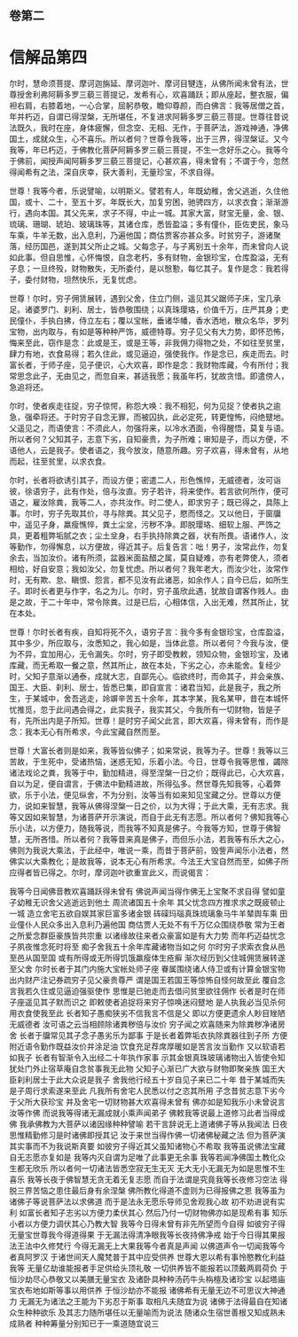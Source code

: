 <hgroup>
  <h2>卷第二</h2>
  <h1>信解品第四</h1>
</hgroup>
<p>
  尔时，慧命须菩提、摩诃迦旃延、摩诃迦叶、摩诃目犍连，从佛所闻未曾有法，世尊授舍利弗阿耨多罗三藐三菩提记，发希有心，欢喜踊跃；即从座起，整衣服，偏袒右肩，右膝着地，一心合掌，屈躬恭敬，瞻仰尊颜，而白佛言：我等居僧之首，年并朽迈，自谓已得涅槃，无所堪任，不复进求阿耨多罗三藐三菩提。世尊往昔说法既久，我时在座，身体疲懈，但念空、无相、无作，于菩萨法，游戏神通，净佛国土，成就众生，心不喜乐。所以者何？世尊令我等，出于三界，得涅槃证。又今我等，年已朽迈，于佛教化菩萨阿耨多罗三藐三菩提，不生一念好乐之心。我等今于佛前，闻授声闻阿耨多罗三藐三菩提记，心甚欢喜，得未曾有；不谓于今，忽然得闻希有之法，深自庆幸，获大善利，无量珍宝，不求自得。
</p>
<p>
  世尊！我等今者，乐说譬喻，以明斯义。譬若有人，年既幼稚，舍父逃逝，久住他国，或十、二十，至五十岁。年既长大，加复穷困，驰骋四方，以求衣食；渐渐游行，遇向本国。其父先来，求子不得，中止一城。其家大富，财宝无量，金、银、
  琉璃、珊瑚、琥珀、玻璃珠等，其诸仓库，悉皆盈溢；多有僮仆，臣佐吏民，象马车乘，牛羊无数，出入息利，乃遍他国；商估贾客亦甚众多。时贫穷子，游诸聚落，经历国邑，遂到其父所止之城。父每念子，与子离别五十余年，而未曾向人说如此事。但自思惟，心怀悔恨，自念老朽，多有财物，金银珍宝，仓库盈溢，无有子息；一旦终殁，财物散失，无所委付，是以慇懃，每忆其子。复作是念：我若得子，委付财物，坦然快乐，无复忧虑。
</p>
<p>
  世尊！尔时，穷子佣赁展转，遇到父舍，住立门侧，遥见其父踞师子床，宝几承足。诸婆罗门、刹利、居士，皆恭敬围绕；以真珠璎珞，价值千万，庄严其身；吏民僮仆，手执白拂，侍立左右；覆以宝帐，垂诸华幡，香水洒地，散众名华，罗列宝物，出内取与，有如是等种种严饰，威德特尊。穷子见父有大力势，即怀恐怖，悔来至此，窃作是念：此或是王，或是王等，非我佣力得物之处，不如往至贫里，肆力有地，衣食易得；若久住此，或见逼迫，强使我作。作是念已，疾走而去。时富长者，于师子座，见子便识，心大欢喜，即作是念：我财物库藏，今有所付；我常思念此子，无由见之，而忽自来，甚适我愿；我虽年朽，犹故贪惜。即遣傍人，急追将还。
</p>
<p>
  尔时，使者疾走往捉，穷子惊愕，称怨大唤：我不相犯，何为见捉？使者执之逾急，强牵将还。于时穷子自念无罪，而被囚执，此必定死，转更惶怖，闷绝躄地。父遥见之，而语使言：不须此人，勿强将来，以冷水洒面，令得醒悟，莫复与语。所以者何？父知其子，志意下劣，自知豪贵，为子所难；审知是子，而以方便，不语他人，云是我子。使者语之，我今放汝，随意所趣。穷子欢喜，得未曾有，从地而起，往至贫里，以求衣食。
</p>
<p>
  尔时，长者将欲诱引其子，而设方便；密遣二人，形色憔悴，无威德者，汝可诣彼，徐语穷子，此有作处，倍与汝直。穷子若许，将来使作。若言欲何所作，便可语之，雇汝除粪，我等二人，亦共汝作。时二使人，即求穷子；既已得之，具陈上事。尔时，穷子先取其价，寻与除粪。其父见子，愍而怪之。又以他日，于窗牖中，遥见子身，羸瘦憔悴，粪土尘坌，污秽不净。即脱璎珞、细软上服、严饰之具，更着粗弊垢腻之衣；尘土坌身，右手执持除粪之器，状有所畏。语诸作人，汝等勤作，勿得懈息，以方便故，得近其子。后复告言：咄！男子，汝常此作，勿复余去，当加汝价。诸有所须，盆器米面盐醋之属，莫自疑难，亦有老弊使人，须者相给，好自安意；我如汝父，勿复忧虑。所以者何？我年老大，而汝少壮，汝常作时，无有欺、怠、瞋恨、怨言，都不见汝有此诸恶，如余作人；自今已后，如所生子。即时长者更与作字，名之为儿。尔时，穷子虽欣此遇，犹故自谓客作贱人。由是之故，于二十年中，常令除粪。过是已后，心相体信，入出无难，然其所止，犹在本处。
</p>
<p>
  世尊！尔时长者有疾，自知将死不久，语穷子言：我今多有金银珍宝，仓库盈溢，其中多少，所应取与，汝悉知之，我心如是，当体此意。所以者何？今我与汝，便为不异，宜加用心，无令漏失。尔时，穷子即受教敕，领知众物，金银珍宝，及诸库藏，而无希取一餐之意，然其所止，故在本处，下劣之心，亦未能舍。复经少时，父知子意渐以通泰，成就大志，自鄙先心。临欲终时，而命其子，并会亲族、国王、大臣、刹利、居士，皆悉已集，即自宣言：诸君当知，此是我子，我之所生，于某城中，舍吾逃走，竛竮辛苦五十余年，其本字某，我名某甲，昔在本城怀忧推觅，忽于此间遇会得之，此实我子，我实其父，今我所有一切财物，皆是子有，先所出内是子所知。世尊！是时穷子闻父此言，即大欢喜，得未曾有，而作是念：我本无心有所希求，今此宝藏自然而至。
</p>
<p>
  世尊！大富长者则是如来，我等皆似佛子；如来常说，我等为子。世尊！我等以三苦故，于生死中，受诸热恼，迷惑无知，乐着小法。今日，世尊令我等思惟，蠲除诸法戏论之粪，我等于中，勤加精进，得至涅槃一日之价；既得此已，心大欢喜，自以为足，便自谓言，于佛法中勤精进故，所得弘多。然世尊先知我等，心着弊欲，乐于小法，便见纵舍，不为分别，汝等当有如来知见宝藏之分。世尊以方便力，说如来智慧，我等从佛得涅槃一日之价，以为大得；于此大乘，无有志求。我等又因如来智慧，为诸菩萨开示演说，而自于此无有志愿。所以者何？佛知我等心乐小法，以方便力，随我等说，而我等不知真是佛子。今我等方知，世尊于佛智慧，无所吝惜。所以者何？我等昔来真是佛子，而但乐小法，若我等有乐大之心，佛则为我说大乘法，于此经中，唯说一乘，而昔于菩萨前，毁訾声闻乐小法者，然佛实以大乘教化；是故我等，说本无心有所希求。今法王大宝自然而至，如佛子所应得者皆已得之。尔时，摩诃迦叶欲重宣此义，而说偈言：
</p>
<div class="commentary">
  <span>我等今日</span
  ><span>闻佛音教</span
  ><span>欢喜踊跃</span
  ><span>得未曾有</span>
  <span>佛说声闻</span
  ><span>当得作佛</span
  ><span>无上宝聚</span
  ><span>不求自得</span>
  <span>譬如童子</span
  ><span>幼稚无识</span
  ><span>舍父逃逝</span
  ><span>远到他土</span>
  <span>周流诸国</span
  ><span>五十余年</span>
  <span>其父忧念</span
  ><span>四方推求</span
  ><span>求之既疲</span
  ><span>顿止一城</span>
  <span>造立舍宅</span
  ><span>五欲自娱</span
  ><span>其家巨富</span
  ><span>多诸金银</span>
  <span>砗磲玛瑙</span
  ><span>真珠琉璃</span
  ><span>象马牛羊</span
  ><span>辇舆车乘</span>
  <span>田业僮仆</span
  ><span>人民众多</span
  ><span>出入息利</span
  ><span>乃遍他国</span>
  <span>商估贾人</span
  ><span>无处不有</span
  ><span>千万亿众</span
  ><span>围绕恭敬</span>
  <span>常为王者</span
  ><span>之所爱念</span
  ><span>群臣豪族</span
  ><span>皆共宗重</span>
  <span>以诸缘故</span
  ><span>往来者众</span
  ><span>豪富如是</span
  ><span>有大力势</span>
  <span>而年朽迈</span
  ><span>益忧念子</span
  ><span>夙夜惟念</span
  ><span>死时将至</span>
  <span>痴子舍我</span
  ><span>五十余年</span
  ><span>库藏诸物</span
  ><span>当如之何</span>
  <span>尔时穷子</span
  ><span>求索衣食</span
  ><span>从邑至邑</span
  ><span>从国至国</span>
  <span>或有所得</span
  ><span>或无所得</span
  ><span>饥饿羸瘦</span
  ><span>体生疮癣</span>
  <span>渐次经历</span
  ><span>到父住城</span
  ><span>佣赁展转</span
  ><span>遂至父舍</span>
  <span>尔时长者</span
  ><span>于其门内</span
  ><span>施大宝帐</span
  ><span>处师子座</span>
  <span>眷属围绕</span
  ><span>诸人侍卫</span
  ><span>或有计算</span
  ><span>金银宝物</span>
  <span>出内财产</span
  ><span>注记券疏</span
  ><span>穷子见父</span
  ><span>豪贵尊严</span>
  <span>谓是国王</span
  ><span>若国王等</span
  ><span>惊怖自怪</span
  ><span>何故至此</span>
  <span>覆自念言</span
  ><span>我若久住</span
  ><span>或见逼迫</span
  ><span>强驱使作</span>
  <span>思惟是已</span
  ><span>驰走而去</span
  ><span>借问贫里</span
  ><span>欲往佣作</span>
  <span>长者是时</span
  ><span>在师子座</span
  ><span>遥见其子</span
  ><span>默而识之</span>
  <span>即敕使者</span
  ><span>追捉将来</span
  ><span>穷子惊唤</span
  ><span>迷闷躄地</span>
  <span>是人执我</span
  ><span>必当见杀</span
  ><span>何用衣食</span
  ><span>使我至此</span>
  <span>长者知子</span
  ><span>愚痴狭劣</span
  ><span>不信我言</span
  ><span>不信是父</span>
  <span>即以方便</span
  ><span>更遗余人</span
  ><span>眇目矬陋</span
  ><span>无威德者</span>
  <span>汝可语之</span
  ><span>云当相顾</span
  ><span>除诸粪秽</span
  ><span>倍与汝价</span>
  <span>穷子闻之</span
  ><span>欢喜随来</span
  ><span>为除粪秽</span
  ><span>净诸房舍</span>
  <span>长者于牖</span
  ><span>常见其子</span
  ><span>念子愚劣</span
  ><span>乐为鄙事</span>
  <span>于是长者</span
  ><span>着弊垢衣</span
  ><span>执除粪器</span
  ><span>往到子所</span>
  <span>方便附近</span
  ><span>语令勤作</span
  ><span>既益汝价</span
  ><span>并涂足油</span>
  <span>饮食充足</span
  ><span>荐席厚暖</span
  ><span>如是苦言</span
  ><span>汝当勤作</span>
  <span>又以软语</span
  ><span>若如我子</span>
  <span>长者有智</span
  ><span>渐令入出</span
  ><span>经二十年</span
  ><span>执作家事</span>
  <span>示其金银</span
  ><span>真珠玻璃</span
  ><span>诸物出入</span
  ><span>皆使令知</span>
  <span>犹处门外</span
  ><span>止宿草庵</span
  ><span>自念贫事</span
  ><span>我无此物</span>
  <span>父知子心</span
  ><span>渐已广大</span
  ><span>欲与财物</span
  ><span>即聚亲族</span>
  <span>国王大臣</span
  ><span>刹利居士</span
  ><span>于此大众</span
  ><span>说是我子</span>
  <span>舍我他行</span
  ><span>经五十岁</span
  ><span>自见子来</span
  ><span>已二十年</span>
  <span>昔于某城</span
  ><span>而失是子</span
  ><span>周行求索</span
  ><span>遂来至此</span>
  <span>凡我所有</span
  ><span>舍宅人民</span
  ><span>悉以付之</span
  ><span>恣其所用</span>
  <span>子念昔贫</span
  ><span>志意下劣</span
  ><span>今于父所</span
  ><span>大获珍宝</span>
  <span>并及舍宅</span
  ><span>一切财物</span
  ><span>甚大欢喜</span
  ><span>得未曾有</span>
  <span>佛亦如是</span
  ><span>知我乐小</span
  ><span>未曾说言</span
  ><span>汝等作佛</span>
  <span>而说我等</span
  ><span>得诸无漏</span
  ><span>成就小乘</span
  ><span>声闻弟子</span>
  <span>佛敕我等</span
  ><span>说最上道</span
  ><span>修习此者</span
  ><span>当得成佛</span>
  <span>我承佛教</span
  ><span>为大菩萨</span
  ><span>以诸因缘</span
  ><span>种种譬喻</span>
  <span>若干言辞</span
  ><span>说无上道</span
  ><span>诸佛子等</span
  ><span>从我闻法</span>
  <span>日夜思惟</span
  ><span>精勤修习</span
  ><span>是时诸佛</span
  ><span>即授其记</span>
  <span>汝于来世</span
  ><span>当得作佛</span
  ><span>一切诸佛</span
  ><span>秘藏之法</span>
  <span>但为菩萨</span
  ><span>演其实事</span
  ><span>而不为我</span
  ><span>说斯真要</span>
  <span>如彼穷子</span
  ><span>得近其父</span
  ><span>虽知诸物</span
  ><span>心不希取</span>
  <span>我等虽说</span
  ><span>佛法宝藏</span
  ><span>自无志愿</span
  ><span>亦复如是</span>
  <span>我等内灭</span
  ><span>自谓为足</span
  ><span>唯了此事</span
  ><span>更无余事</span>
  <span>我等若闻</span
  ><span>净佛国土</span
  ><span>教化众生</span
  ><span>都无欣乐</span>
  <span>所以者何</span
  ><span>一切诸法</span
  ><span>皆悉空寂</span
  ><span>无生无灭</span>
  <span>无大无小</span
  ><span>无漏无为</span
  ><span>如是思惟</span
  ><span>不生喜乐</span>
  <span>我等长夜</span
  ><span>于佛智慧</span
  ><span>无贪无着</span
  ><span>无复志愿</span>
  <span>而自于法</span
  ><span>谓是究竟</span
  ><span>我等长夜</span
  ><span>修习空法</span>
  <span>得脱三界</span
  ><span>苦恼之患</span
  ><span>住最后身</span
  ><span>有余涅槃</span>
  <span>佛所教化</span
  ><span>得道不虚</span
  ><span>则为已得</span
  ><span>报佛之恩</span>
  <span>我等虽为</span
  ><span>诸佛子等</span
  ><span>说菩萨法</span
  ><span>以求佛道</span>
  <span>而于是法</span
  ><span>永无愿乐</span
  ><span>导师见舍</span
  ><span>观我心故</span>
  <span>初不劝进</span
  ><span>说有实利</span>
  <span>如富长者</span
  ><span>知子志劣</span
  ><span>以方便力</span
  ><span>柔伏其心</span>
  <span>然后乃付</span
  ><span>一切财物</span
  ><span>佛亦如是</span
  ><span>现希有事</span>
  <span>知乐小者</span
  ><span>以方便力</span
  ><span>调伏其心</span
  ><span>乃教大智</span>
  <span>我等今日</span
  ><span>得未曾有</span
  ><span>非先所望</span
  ><span>而今自得</span>
  <span>如彼穷子</span
  ><span>得无量宝</span
  ><span>世尊我今</span
  ><span>得道得果</span>
  <span>于无漏法</span
  ><span>得清净眼</span
  ><span>我等长夜</span
  ><span>持佛净戒</span>
  <span>始于今日</span
  ><span>得其果报</span
  ><span>法王法中</span
  ><span>久修梵行</span>
  <span>今得无漏</span
  ><span>无上大果</span
  ><span>我等今者</span
  ><span>真是声闻</span>
  <span>以佛道声</span
  ><span>令一切闻</span
  ><span>我等今者</span
  ><span>真阿罗汉</span>
  <span>于诸世间</span
  ><span>天人魔梵</span
  ><span>普于其中</span
  ><span>应受供养</span>
  <span>世尊大恩</span
  ><span>以希有事</span
  ><span>怜愍教化</span
  ><span>利益我等</span>
  <span>无量亿劫</span
  ><span>谁能报者</span
  ><span>手足供给</span
  ><span>头顶礼敬</span>
  <span>一切供养</span
  ><span>皆不能报</span
  ><span>若以顶戴</span
  ><span>两肩荷负</span>
  <span>于恒沙劫</span
  ><span>尽心恭敬</span
  ><span>又以美膳</span
  ><span>无量宝衣</span>
  <span>及诸卧具</span
  ><span>种种汤药</span
  ><span>牛头栴檀</span
  ><span>及诸珍宝</span>
  <span>以起塔庙</span
  ><span>宝衣布地</span
  ><span>如斯等事</span
  ><span>以用供养</span>
  <span>于恒沙劫</span
  ><span>亦不能报</span>
  <span>诸佛希有</span
  ><span>无量无边</span
  ><span>不可思议</span
  ><span>大神通力</span>
  <span>无漏无为</span
  ><span>诸法之王</span
  ><span>能为下劣</span
  ><span>忍于斯事</span>
  <span>取相凡夫</span
  ><span>随宜为说</span>
  <span>诸佛于法</span
  ><span>得最自在</span
  ><span>知诸众生</span
  ><span>种种欲乐</span>
  <span>及其志力</span
  ><span>随所堪任</span
  ><span>以无量喻</span
  ><span>而为说法</span>
  <span>随诸众生</span
  ><span>宿世善根</span
  ><span>又知成熟</span
  ><span>未成熟者</span>
  <span>种种筹量</span
  ><span>分别知已</span
  ><span>于一乘道</span
  ><span>随宜说三</span>
</div>
